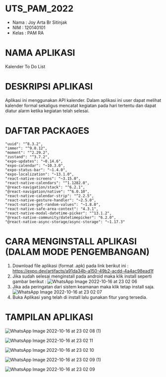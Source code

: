 # UTS_PAM_2022
- Nama : Joy Arta Br Sitinjak
- NIM : 120140101
- Kelas : PAM RA

# NAMA APLIKASI
Kalender To Do List

# DESKRIPSI APLIKASI
Aplikasi ini menggunakan API kalender. Dalam aplikasi ini user dapat melihat kalender formal sekaligus mencatat kegiatan pada hari tertentu dan dapat diatur alarm ketika kegiatan telah selesai.

# DAFTAR PACKAGES
    "uuid": "^8.3.2",
    "immer": "^9.0.12",
    "moment": "^2.29.2",
    "zustand": "^3.7.2",
    "expo-updates": "~0.14.6",
    "expo-calendar": "~10.3.0",
    "expo-status-bar": "~1.4.0",
    "expo-localization": "~13.1.0",
    "react-native-screens": "~3.15.0",
    "react-native-calendars": "^1.1282.0",
    "@react-navigation/stack": "^6.2.1",
    "@react-navigation/native": "^6.0.10",
    "react-native-calendar-strip": "^2.2.5",
    "react-native-gesture-handler": "~2.5.0",
    "react-native-get-random-values": "~1.8.0",
    "react-native-safe-area-context": "4.3.1",
    "react-native-modal-datetime-picker": "^13.1.2",
    "@react-native-community/datetimepicker": "6.2.0",
    "@react-native-async-storage/async-storage": "~1.17.3"
    
 # CARA MENGINSTALL APLIKASI (DALAM MODE PENGEMBANGAN)
 1. Download file aplikasi (format .apk) pada link berikut ini : https://expo.dev/artifacts/a91da34b-a150-49b2-acdd-4a4ac98ead1f
 2. Jika sudah selesai menginstall pada android maka klik install seperti gambar berikut :
    ![WhatsApp Image 2022-10-16 at 23 02 06](https://user-images.githubusercontent.com/100962621/196046944-d590071e-c481-4ca8-8809-daf0e3256cb8.jpeg)
 3. Jika ada peringatan dari sistem keamanan maka klik tetap install saja.
    ![WhatsApp Image 2022-10-16 at 23 02 07](https://user-images.githubusercontent.com/100962621/196047072-f9ce5f05-cd00-4137-9044-1611bd6b0b7c.jpeg)
 4. Buka Aplikasi yang telah di install lalu gunakan fitur yang tersedia.
 
 # TAMPILAN APLIKASI
![WhatsApp Image 2022-10-16 at 23 02 08 (1)](https://user-images.githubusercontent.com/100962621/196047168-3b67657b-d635-4b90-8b4b-d31f8af7626b.jpeg)

![WhatsApp Image 2022-10-16 at 23 02 11](https://user-images.githubusercontent.com/100962621/196047175-2863ffdf-da68-4716-81af-eec371bad5b7.jpeg)

![WhatsApp Image 2022-10-16 at 23 02 10](https://user-images.githubusercontent.com/100962621/196047178-6ebed222-98db-4f4e-ad4c-58a28c39fc31.jpeg)

![WhatsApp Image 2022-10-16 at 23 02 09 (1)](https://user-images.githubusercontent.com/100962621/196047179-2338c26a-7741-43a7-84b1-a7a19eaf5e58.jpeg)

![WhatsApp Image 2022-10-16 at 23 02 09](https://user-images.githubusercontent.com/100962621/196047180-76e50bfe-4829-4621-b6a7-12715a9f5379.jpeg)

